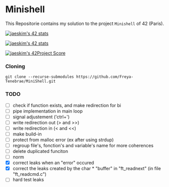 # Minishell

This Repositorie contains my solution to the project `Minishell` of 42 (Paris).

[![jaeskim's 42 stats](https://badge42.herokuapp.com/api/stats/cmaginot?cursus=42cursus&privacyName=true)](https://github.com/JaeSeoKim/badge42)

[![jaeskim's 42 stats](https://badge42.herokuapp.com/api/stats/gadeneux?cursus=42cursus&privacyName=true)](https://github.com/JaeSeoKim/badge42)

[![jaeskim's 42Project Score](https://badge42.herokuapp.com/api/project/cmaginot/minishell)](https://github.com/JaeSeoKim/badge42)

### Cloning

```shell
git clone --recurse-submodules https://github.com/Freya-Tenebrae/MiniShell.git
```

### TODO

- [ ] check if function exists, and make redirection for bi
- [ ] pipe implementation in main loop
- [ ] signal adjustement ('ctrl+\')
- [ ] write redirection out (> and >>)
- [ ] write redirection in (< and <<)
- [ ] make build-in
- [ ] protect from malloc error (ex after using strdup)
- [ ] regroup file's, fonction's and variable's name for more coherences
- [ ] delete duplicated funciton
- [ ] norm
- [x] correct leaks when an "error" occured
- [x] correct the leaks created by the char * "buffer" in "ft_readnext" (in file "ft_readcmd.c")
- [ ] hard test leaks
